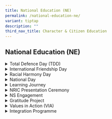 ```yaml
---
title: National Education (NE)
permalink: /national-education-ne/
variant: tiptap
description: ""
third_nav_title: Character & Citizen Education
---
```

<h2>National Education (NE)</h2>
<div data-type="detailGroup" class="isomer-accordion-group isomer-accordion isomer-accordion-white">
<details class="isomer-details">
<summary>Total Defence Day (TDD)</summary>
<div data-type="detailsContent" class="isomer-details-content">
<p></p>
<div class="isomer-image-wrapper">
<img style="width: 100%" height="auto" width="100%" alt="" src="/images/CCE/2024_Total_Defence_Day_Write_Up_pptx.jpg">
</div>
</div>
</details>
</div>
<div data-type="detailGroup" class="isomer-accordion-group isomer-accordion isomer-accordion-white">
<details class="isomer-details">
<summary>International Friendship Day</summary>
<div data-type="detailsContent" class="isomer-details-content">
<p></p>
</div>
</details>
</div>
<div data-type="detailGroup" class="isomer-accordion-group isomer-accordion isomer-accordion-white">
<details class="isomer-details">
<summary>Racial Harmony Day</summary>
<div data-type="detailsContent" class="isomer-details-content">
<p></p>
</div>
</details>
</div>
<div data-type="detailGroup" class="isomer-accordion-group isomer-accordion isomer-accordion-white">
<details class="isomer-details">
<summary>National Day</summary>
<div data-type="detailsContent" class="isomer-details-content">
<p></p>
</div>
</details>
</div>
<div data-type="detailGroup" class="isomer-accordion-group isomer-accordion isomer-accordion-white">
<details class="isomer-details">
<summary>Learning Journey</summary>
<div data-type="detailsContent" class="isomer-details-content">
<p></p>
</div>
</details>
</div>
<div data-type="detailGroup" class="isomer-accordion-group isomer-accordion isomer-accordion-white">
<details class="isomer-details">
<summary>NRIC Presentation Ceremony</summary>
<div data-type="detailsContent" class="isomer-details-content">
<p></p>
</div>
</details>
</div>
<div data-type="detailGroup" class="isomer-accordion-group isomer-accordion isomer-accordion-white">
<details class="isomer-details">
<summary>NS Engagement</summary>
<div data-type="detailsContent" class="isomer-details-content">
<p></p>
</div>
</details>
</div>
<div data-type="detailGroup" class="isomer-accordion-group isomer-accordion isomer-accordion-white">
<details class="isomer-details">
<summary>Gratitude Project</summary>
<div data-type="detailsContent" class="isomer-details-content">
<p></p>
</div>
</details>
</div>
<div data-type="detailGroup" class="isomer-accordion-group isomer-accordion isomer-accordion-white">
<details class="isomer-details">
<summary>Values in Action (VIA)</summary>
<div data-type="detailsContent" class="isomer-details-content">
<h3>Values In Action Programme</h3>
<p>Naming after a pioneer leader in Singapore’s nation-building years – Encik
Ahmad Ibrahim, service learning means a lot to us in AI because we are
named after him. This makes AI unique and community day serves as a reminder
and an inspiration for us to emulate his qualities of determination, courage,
integrity, and service.</p>
<p></p>
<div class="isomer-image-wrapper">
<img style="width: 100%" height="auto" width="100%" alt="" src="/images/via1.jpeg">
</div>
<p></p>
<div class="isomer-image-wrapper">
<img style="width: 100%" height="auto" width="100%" alt="" src="/images/via2.jpeg">
</div>
<p>2 previous years of global pandemic did not stop AI from contributing
back to the society as all classes were able to leverage technology to
circumvent the restrictions. This year 2022, AI has the privilege to either
held it virtually or the traditionally in-person physical volunteer events.</p>
<p></p>
<div class="isomer-image-wrapper">
<img style="width: 100%" height="auto" width="100%" alt="" src="/images/via3.jpeg">
</div>
<p>In AI, community service is not about one-off projects that can be done
in a day and checked off a to-do list. It required the sustained effort
of both teachers and students working in collaboration with organizations,
targeting at the needs of the community. As a result, valuable learning
and experience gained when all classes take pride in the community work
that they were doing, and were determined to do their part through meaningful
contributions to give back to the communities that we live, study and work
in.</p>
<p></p>
<div class="isomer-image-wrapper">
<img style="width: 100%" height="auto" width="100%" alt="" src="/images/via4.jpeg">
</div>
<p>This year, volunteerism is still going strong on virtual platforms in
AI, with activities like online Bingo games and Zumba classes being used
to engage and befriend elderly. Some classes even made videos of their
performance for the elderly. It does not stop at virtual sessions as some
classes also send presents to the elderly home, such as board games, masks,
and food.</p>
<p></p>
<div class="isomer-image-wrapper">
<img style="width: 100%" height="auto" width="100%" alt="" src="/images/via5.jpeg">
</div>
<p>Engaging in community service provides AI students with the opportunity
to become active members of their community and has a lasting, positive
impact on society at large. It also enables students to acquire life skills
and knowledge, as well as provide a service to those who need it most.</p>
<p></p>
<div class="isomer-image-wrapper">
<img style="width: 100%" height="auto" width="100%" alt="" src="/images/via6.jpeg">
</div>
<p>It was wonderful to witness the school spirit which is hope in action
- the heartbeat of the school! It is having such high school spirit that
AI students learn, lead, and grow.</p>
<p><strong><u>Students’ reflection</u></strong>
<br><em>My class community day allowed for intensive ideation where my classmates could brain-storm plausible ideas to help the elderlies in Singapore, our sunny island where our aging population is growing immensely. We formed groups and visualised our projects together, where we all collaborated with one another which I believed helped to unite the class. All in all, from the community day, we grew as individuals who care and have the greater initiative to help.</em>
<br>~&nbsp;<strong>Bellelyn Ong from class 3E2</strong>
</p>
<p><em>During these pandemic times, doing our VIA project was facile as the restrictive measures kept easing up. We managed to make a fool proof plan which we could go along without having to make many changes. In the making of the plan, I got to work closely with my classmates having to have that class bond while at the same time contributing to the community. It was a monumental experience for me and my class.</em>
<br>~&nbsp;<strong>Kendra from class 2N1</strong>
</p>
<p></p>
</div>
</details>
</div>
<div data-type="detailGroup" class="isomer-accordion-group isomer-accordion isomer-accordion-white">
<details class="isomer-details">
<summary>Integration Programme</summary>
<div data-type="detailsContent" class="isomer-details-content">
<p></p>
</div>
</details>
</div>
<p></p>